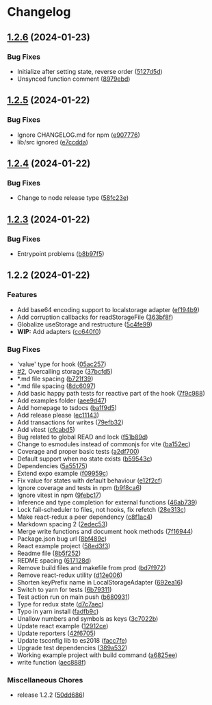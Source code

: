 # Changelog

## [1.2.6](https://github.com/Hampfh/use-storage/compare/v1.2.5...v1.2.6) (2024-01-23)


### Bug Fixes

* Initialize after setting state, reverse order ([5127d5d](https://github.com/Hampfh/use-storage/commit/5127d5d8d165ea3630243743b1f340e258548c8c))
* Unsynced function comment ([8979ebd](https://github.com/Hampfh/use-storage/commit/8979ebd00a28eb7d65fb9d27a222d225a8cf0443))

## [1.2.5](https://github.com/Hampfh/use-storage/compare/v1.2.4...v1.2.5) (2024-01-22)


### Bug Fixes

* Ignore CHANGELOG.md for npm ([e907776](https://github.com/Hampfh/use-storage/commit/e907776e0789b321c602dfbccf7be23bcbd60a64))
* lib/src ignored ([e7ccdda](https://github.com/Hampfh/use-storage/commit/e7ccddadd4d5ca542e6e0e3275c7a391047ea7ad))

## [1.2.4](https://github.com/Hampfh/use-storage/compare/v1.2.3...v1.2.4) (2024-01-22)


### Bug Fixes

* Change to node release type ([58fc23e](https://github.com/Hampfh/use-storage/commit/58fc23e1bc7311cea50a27ba019a490d5e3be1e0))

## [1.2.3](https://github.com/Hampfh/use-storage/compare/v1.2.2...v1.2.3) (2024-01-22)


### Bug Fixes

* Entrypoint problems ([b8b97f5](https://github.com/Hampfh/use-storage/commit/b8b97f5a55f954b632b18e58faf0f93cbbf5d139))

## 1.2.2 (2024-01-22)


### Features

* Add base64 encoding support to localstorage adapter ([ef194b9](https://github.com/Hampfh/use-storage/commit/ef194b9956284e68545a877cba47f8dae9a821e2))
* Add corruption callbacks for readStorageFile ([363bf8f](https://github.com/Hampfh/use-storage/commit/363bf8f5a8a47b332bdbe4d0d7b22eaf0f6ee529))
* Globalize useStorage and restructure ([5c4fe99](https://github.com/Hampfh/use-storage/commit/5c4fe99e794ec3ce796a56d62e38827d7efc9eaa))
* **WIP:** Add adapters ([cc640f0](https://github.com/Hampfh/use-storage/commit/cc640f0b61db9a841fd83b37146736830a33bf16))


### Bug Fixes

* 'value' type for hook ([05ac257](https://github.com/Hampfh/use-storage/commit/05ac257a2e307e2dec6875c3e48a90bd684dffbf))
* [#2](https://github.com/Hampfh/use-storage/issues/2), Overcalling storage ([37bcfd5](https://github.com/Hampfh/use-storage/commit/37bcfd561e94b20fada22f4bf69f8114625b458c))
* *.md file spacing ([b721f39](https://github.com/Hampfh/use-storage/commit/b721f39543b5ebf89b4314cc59317114b207d0cc))
* *.md file spacing ([8dc6097](https://github.com/Hampfh/use-storage/commit/8dc609711f88bf9023fbc66845d6384dd8d3c899))
* Add basic happy path tests for reactive part of the hook ([7f9c988](https://github.com/Hampfh/use-storage/commit/7f9c988f03eee9b4b6735ca4f675b934293f7237))
* Add examples folder ([aee9d47](https://github.com/Hampfh/use-storage/commit/aee9d479ed0b539ec57ee954cd59d8b47098a755))
* Add homepage to tsdocs ([ba1f9d5](https://github.com/Hampfh/use-storage/commit/ba1f9d510f84f70c056174c244117592821dfcaf))
* Add release please ([ec11143](https://github.com/Hampfh/use-storage/commit/ec1114338bc2925f3deba995222a0b2788206cce))
* Add transactions for writes ([79efb32](https://github.com/Hampfh/use-storage/commit/79efb32a8afa49bd044fb1674913c8d86bf5155a))
* Add vitest ([cfcabd5](https://github.com/Hampfh/use-storage/commit/cfcabd526efd816a12858ba968d0eed1efc071d1))
* Bug related to global READ and lock ([f51b89d](https://github.com/Hampfh/use-storage/commit/f51b89d538d91c76c48426329b59bb10a51aed9e))
* Change to esmodules instead of commonjs for vite ([ba152ec](https://github.com/Hampfh/use-storage/commit/ba152ecf0cd7e2f97df184235b03ee3288b93c62))
* Coverage and proper basic tests ([a2df700](https://github.com/Hampfh/use-storage/commit/a2df700b145805da6323422346a09047fcb6b441))
* Default support when no state exists ([b59543c](https://github.com/Hampfh/use-storage/commit/b59543c7c469a4968ee0e2cf09379c9f400482ac))
* Dependencies ([5a55175](https://github.com/Hampfh/use-storage/commit/5a551758f8be525fa268798d01cb9b45b44fbd9c))
* Extend expo example ([f09959c](https://github.com/Hampfh/use-storage/commit/f09959c886cffa271c7d0464b07d4c52c3b5446f))
* Fix value for states with default behaviour ([e12f2cf](https://github.com/Hampfh/use-storage/commit/e12f2cf7959ec435caf2fcc58a45abc3ad9dba11))
* Ignore coverage and tests in npm ([b9f8ca6](https://github.com/Hampfh/use-storage/commit/b9f8ca6a6e513b4c2ae94fa1c82aaa4966aa87ed))
* Ignore vitest in npm ([9febc17](https://github.com/Hampfh/use-storage/commit/9febc1725c5f9fdfe29aaada92b61bcfd698fd4c))
* Inference and type completion for external functions ([46ab739](https://github.com/Hampfh/use-storage/commit/46ab739b1f5078e87ff1f92b12cbfde78e89b73a))
* Lock fail-scheduler to files, not hooks, fix refetch ([28e313c](https://github.com/Hampfh/use-storage/commit/28e313c50decfe43347039e20d756cf3db964def))
* Make react-redux a peer dependency ([c8f1ac4](https://github.com/Hampfh/use-storage/commit/c8f1ac400ccc8e2e3ecd34d42f4ec84d8f4d5f20))
* Markdown spacing 2 ([2edec53](https://github.com/Hampfh/use-storage/commit/2edec530a682e3ed90cdb2f1963fcb01a0dbcd88))
* Merge write functions and document hook methods ([7f16944](https://github.com/Hampfh/use-storage/commit/7f16944b8c79224d9575c85a3d77805d1b8c63b6))
* Package.json bug url ([8bf489c](https://github.com/Hampfh/use-storage/commit/8bf489c939098b75ebd38297878f8fbcc526515a))
* React example project ([58ed3f3](https://github.com/Hampfh/use-storage/commit/58ed3f3d85784dd22fdd5f5754f748b5874cec6e))
* Readme file ([8b5f252](https://github.com/Hampfh/use-storage/commit/8b5f252b82fa6b26d36efa8334bb59e3d281894c))
* REDME spacing ([617128d](https://github.com/Hampfh/use-storage/commit/617128da16e6d37cc8dea9e9b95a83b22bfcc86b))
* Remove build files and makefile from prod ([bd7f972](https://github.com/Hampfh/use-storage/commit/bd7f97278b679a6055243dc397295783d7a3f8d7))
* Remove react-redux utility ([d12e006](https://github.com/Hampfh/use-storage/commit/d12e00631f50e638d0c437392a397d43c857018d))
* Shorten keyPrefix name in LocalStorageAdapter ([692ea16](https://github.com/Hampfh/use-storage/commit/692ea16661dac8fb0f22fbe6677b6cc4a6ccdd62))
* Switch to yarn for tests ([6b79311](https://github.com/Hampfh/use-storage/commit/6b79311331b832458c31d53207b6b4e2bb7460ea))
* Test action run on main push ([b680931](https://github.com/Hampfh/use-storage/commit/b6809317b34b43aa4fdeb4d140a5aa1d4176fd58))
* Type for redux state ([d7c7aec](https://github.com/Hampfh/use-storage/commit/d7c7aec03969358bd5563061fd2dad13449861b7))
* Typo in yarn install ([fadfb9c](https://github.com/Hampfh/use-storage/commit/fadfb9c2c7939f1e6e6486a3885fc9ccc686ddb4))
* Unallow numbers and symbols as keys ([3c7022b](https://github.com/Hampfh/use-storage/commit/3c7022b4f12d7ae934eb40af02e39f2314f656b6))
* Update react example ([12912ce](https://github.com/Hampfh/use-storage/commit/12912ced5820557d76f86875137b995a81bc9d2c))
* Update reporters ([42f6705](https://github.com/Hampfh/use-storage/commit/42f6705a7eddb6927176077bbbc6ab7e8c40af12))
* Update tsconfig lib to es2018 ([facc7fe](https://github.com/Hampfh/use-storage/commit/facc7fed1d7768607395588bbd97323a4608aac4))
* Upgrade test dependencies ([389a532](https://github.com/Hampfh/use-storage/commit/389a532030415b1d23d4ce6bb4265d7925089ff6))
* Working example project with build command ([a6825ee](https://github.com/Hampfh/use-storage/commit/a6825ee4865a043f6771daeadd4dc60e9bd4d18b))
* write function ([aec888f](https://github.com/Hampfh/use-storage/commit/aec888fd390ff400b652061d04ed9beaf6e72cdd))


### Miscellaneous Chores

* release 1.2.2 ([50dd686](https://github.com/Hampfh/use-storage/commit/50dd686d0aade9ee7b40d0734b1cd5d2f2b8d324))
